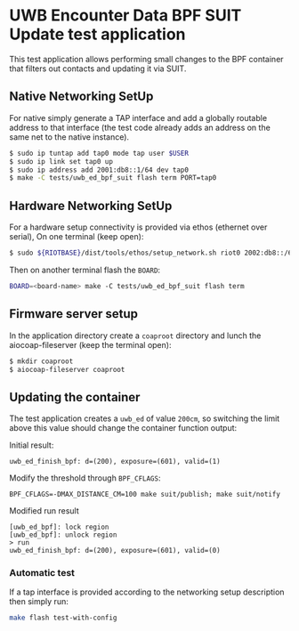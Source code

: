 # UWB Encounter Data BPF SUIT Update test application

This test application allows performing small changes to the BPF container
that filters out contacts and updating it via SUIT.

## Native Networking SetUp

For native simply generate a TAP interface and add a globally routable address
to that interface (the test code already adds an address on the same net to the
native instance).

```bash
$ sudo ip tuntap add tap0 mode tap user $USER
$ sudo ip link set tap0 up
$ sudo ip address add 2001:db8::1/64 dev tap0
$ make -C tests/uwb_ed_bpf_suit flash term PORT=tap0
```

## Hardware Networking SetUp

For a hardware setup connectivity is provided via ethos (ethernet over serial),
On one terminal (keep open):

```bash
$ sudo ${RIOTBASE}/dist/tools/ethos/setup_network.sh riot0 2002:db8::/64
```

Then on another terminal flash the `BOARD`:

```bash
BOARD=<board-name> make -C tests/uwb_ed_bpf_suit flash term
```

## Firmware server setup

In the application directory create a `coaproot` directory and lunch the
aiocoap-fileserver (keep the terminal open):

```bash
$ mkdir coaproot
$ aiocoap-fileserver coaproot
```

## Updating the container

The test application creates a `uwb_ed` of value `200cm`, so switching the
limit above this value should change the container function output:

Initial result:

```
uwb_ed_finish_bpf: d=(200), exposure=(601), valid=(1)
```

Modify the threshold through `BPF_CFLAGS`:

```
BPF_CFLAGS=-DMAX_DISTANCE_CM=100 make suit/publish; make suit/notify
```

Modified run result

```
[uwb_ed_bpf]: lock region
[uwb_ed_bpf]: unlock region
> run
uwb_ed_finish_bpf: d=(200), exposure=(601), valid=(0)
```

### Automatic test

If a tap interface is provided according to the networking setup description
then simply run:

```bash
make flash test-with-config
```
